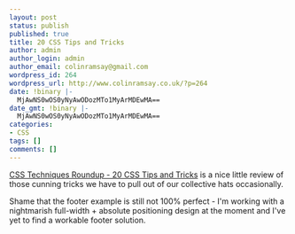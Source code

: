 ```yaml
---
layout: post
status: publish
published: true
title: 20 CSS Tips and Tricks
author: admin
author_login: admin
author_email: colinramsay@gmail.com
wordpress_id: 264
wordpress_url: http://www.colinramsay.co.uk/?p=264
date: !binary |-
  MjAwNS0wOS0yNyAwODozMTo1MyArMDEwMA==
date_gmt: !binary |-
  MjAwNS0wOS0yNyAwODozMTo1MyArMDEwMA==
categories:
- CSS
tags: []
comments: []
---
```

<p><a title="CSS Techniques Roundup - 20 CSS Tips and Tricks" href="http://www.petefreitag.com/item/475.cfm">CSS Techniques Roundup - 20 CSS Tips and Tricks</a> is a nice little review of those cunning tricks we have to pull out of our collective hats occasionally.</p>
<p>Shame that the footer example is still not 100% perfect - I'm working with a nightmarish full-width + absolute positioning design at the moment and I've yet to find a workable footer solution.</p>
